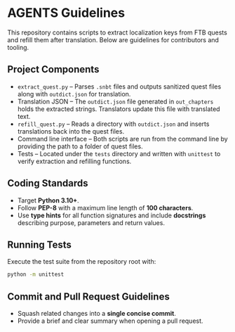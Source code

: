 # AGENTS Guidelines

This repository contains scripts to extract localization keys from FTB quests and refill them after translation. Below are guidelines for contributors and tooling.

## Project Components

- `extract_quest.py` – Parses `.snbt` files and outputs sanitized quest files along with `outdict.json` for translation.
- Translation JSON – The `outdict.json` file generated in `out_chapters` holds the extracted strings. Translators update this file with translated text.
- `refill_quest.py` – Reads a directory with `outdict.json` and inserts translations back into the quest files.
- Command line interface – Both scripts are run from the command line by providing the path to a folder of quest files.
- Tests – Located under the `tests` directory and written with `unittest` to verify extraction and refilling functions.

## Coding Standards

- Target **Python 3.10+**.
- Follow **PEP-8** with a maximum line length of **100 characters**.
- Use **type hints** for all function signatures and include **docstrings** describing purpose, parameters and return values.

## Running Tests

Execute the test suite from the repository root with:

```bash
python -m unittest
```

## Commit and Pull Request Guidelines

- Squash related changes into a **single concise commit**.
- Provide a brief and clear summary when opening a pull request.



